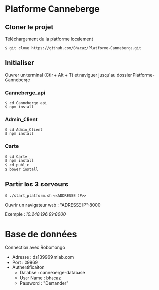 # Platforme Canneberge

## Cloner le projet
Téléchargement du la platforme localement

    $ git clone https://github.com/Bhacaz/Platforme-Canneberge.git
    
## Initialiser
Ouvrer un terminal (Ctlr + Alt + T) et naviguer jusqu'au dossier Platforme-Canneberge
### Canneberge_api

    $ cd Canneberge_api
    $ npm install

### Admin_Client

    $ cd Admin_Client
    $ npm install
    
### Carte

    $ cd Carte
    $ npm install
    $ cd public
    $ bower install

## Partir les 3 serveurs 

    $ ./start_platform.sh <<ADDRESSE IP>>

Ouvrir un  navigateur web : "ADRESSE IP":8000

Exemple : _10.248.196.99:8000_

# Base de données
Connection avec Robomongo

 * Adresse : ds139969.mlab.com
 * Port : 39969
 * Authentificaiton
    * Databse : canneberge-database
    * User Name : bhacaz
    * Password : "Demander"